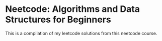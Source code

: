 # Neetcode: Algorithms and Data Structures for Beginners
This is a compilation of my leetcode solutions from this neetcode course.

